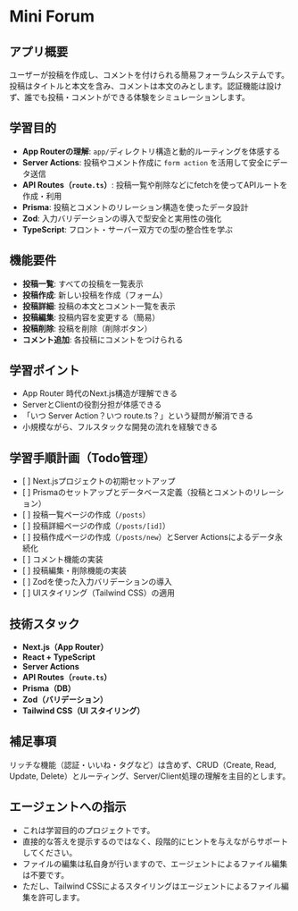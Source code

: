 # Mini Forum
## アプリ概要
ユーザーが投稿を作成し、コメントを付けられる簡易フォーラムシステムです。投稿はタイトルと本文を含み、コメントは本文のみとします。認証機能は設けず、誰でも投稿・コメントができる体験をシミュレーションします。

## 学習目的
* **App Routerの理解**: `app/`ディレクトリ構造と動的ルーティングを体感する
* **Server Actions**: 投稿やコメント作成に `form action` を活用して安全にデータ送信
* **API Routes（`route.ts`）**: 投稿一覧や削除などにfetchを使ってAPIルートを作成・利用
* **Prisma**: 投稿とコメントのリレーション構造を使ったデータ設計
* **Zod**: 入力バリデーションの導入で型安全と実用性の強化
* **TypeScript**: フロント・サーバー双方での型の整合性を学ぶ

## 機能要件
* **投稿一覧**: すべての投稿を一覧表示
* **投稿作成**: 新しい投稿を作成（フォーム）
* **投稿詳細**: 投稿の本文とコメント一覧を表示
* **投稿編集**: 投稿内容を変更する（簡易）
* **投稿削除**: 投稿を削除（削除ボタン）
* **コメント追加**: 各投稿にコメントをつけられる

## 学習ポイント
* App Router 時代のNext.js構造が理解できる
* ServerとClientの役割分担が体感できる
* 「いつ Server Action？いつ route.ts？」という疑問が解消できる
* 小規模ながら、フルスタックな開発の流れを経験できる

## 学習手順計画（Todo管理）
* \[ \] Next.jsプロジェクトの初期セットアップ
* \[ \] Prismaのセットアップとデータベース定義（投稿とコメントのリレーション）
* \[ \] 投稿一覧ページの作成（`/posts`）
* \[ \] 投稿詳細ページの作成（`/posts/[id]`）
* \[ \] 投稿作成ページの作成（`/posts/new`）とServer Actionsによるデータ永続化
* \[ \] コメント機能の実装
* \[ \] 投稿編集・削除機能の実装
* \[ \] Zodを使った入力バリデーションの導入
* \[ \] UIスタイリング（Tailwind CSS）の適用

## 技術スタック
* **Next.js（App Router）**
* **React + TypeScript**
* **Server Actions**
* **API Routes（`route.ts`）**
* **Prisma（DB）**
* **Zod（バリデーション）**
* **Tailwind CSS（UI スタイリング）**

## 補足事項
リッチな機能（認証・いいね・タグなど）は含めず、CRUD（Create, Read, Update, Delete）とルーティング、Server/Client処理の理解を主目的とします。

## エージェントへの指示
* これは学習目的のプロジェクトです。
* 直接的な答えを提示するのではなく、段階的にヒントを与えながらサポートしてください。
* ファイルの編集は私自身が行いますので、エージェントによるファイル編集は不要です。
* ただし、Tailwind CSSによるスタイリングはエージェントによるファイル編集を許可します。